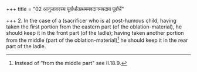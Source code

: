 +++
title = "02 आनुजावरस्य पूर्वार्धात्प्रथममवदानमवदाय पूर्वार्धे"

+++
2. In the case of a (sacrificer who is a) post-humous child, having taken the first portion from the eastern part (of the oblation-material), he should keep it in the front part (of the ladle); having taken another portion from the middle (part of the oblation-material)[^1] he should keep it in the rear part of the ladle.  

[^1]: Instead of “from the middle part" see II.18.9.
